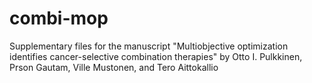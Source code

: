 # combi-mop
Supplementary files for the manuscript "Multiobjective optimization identifies cancer-selective combination therapies" by Otto I. Pulkkinen, Prson Gautam, Ville Mustonen, and Tero Aittokallio

